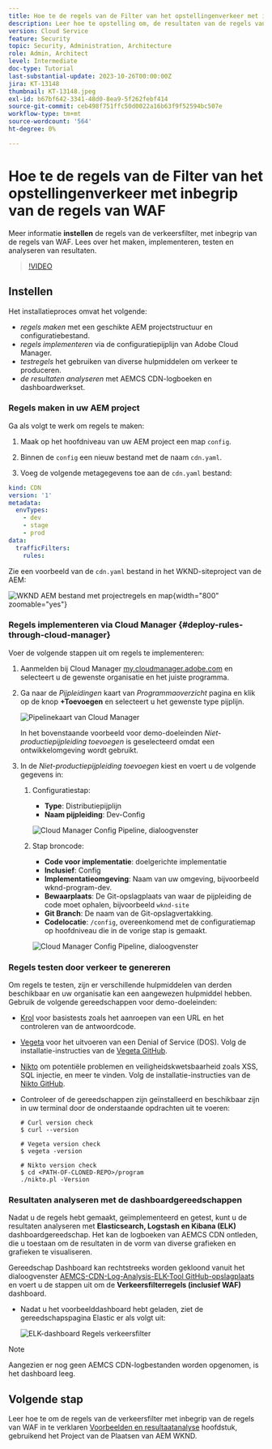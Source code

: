 ```yaml
---
title: Hoe te de regels van de Filter van het opstellingenverkeer met inbegrip van de regels van WAF
description: Leer hoe te opstelling om, de resultaten van de regels van de Filter van het Verkeer met inbegrip van de regels van WAF tot stand te brengen, op te stellen te testen en te analyseren.
version: Cloud Service
feature: Security
topic: Security, Administration, Architecture
role: Admin, Architect
level: Intermediate
doc-type: Tutorial
last-substantial-update: 2023-10-26T00:00:00Z
jira: KT-13148
thumbnail: KT-13148.jpeg
exl-id: b67bf642-3341-48d0-8ea9-5f262febf414
source-git-commit: ceb498f751ffc50d0022a16b63f9f52594bc507e
workflow-type: tm+mt
source-wordcount: '564'
ht-degree: 0%

---
```


# Hoe te de regels van de Filter van het opstellingenverkeer met inbegrip van de regels van WAF

Meer informatie **instellen** de regels van de verkeersfilter, met inbegrip van de regels van WAF. Lees over het maken, implementeren, testen en analyseren van resultaten.

>[!VIDEO](https://video.tv.adobe.com/v/3425407?quality=12&learn=on)

## Instellen

Het installatieproces omvat het volgende:

- _regels maken_ met een geschikte AEM projectstructuur en configuratiebestand.
- _regels implementeren_ via de configuratiepijplijn van Adobe Cloud Manager.
- _testregels_ het gebruiken van diverse hulpmiddelen om verkeer te produceren.
- _de resultaten analyseren_ met AEMCS CDN-logboeken en dashboardwerkset.

### Regels maken in uw AEM project

Ga als volgt te werk om regels te maken:

1. Maak op het hoofdniveau van uw AEM project een map `config`.

1. Binnen de `config` een nieuw bestand met de naam `cdn.yaml`.

1. Voeg de volgende metagegevens toe aan de `cdn.yaml` bestand:

```yaml
kind: CDN
version: '1'
metadata:
  envTypes:
    - dev
    - stage
    - prod
data:
  trafficFilters:
    rules:
```

Zie een voorbeeld van de `cdn.yaml` bestand in het WKND-siteproject van de AEM:

![WKND AEM bestand met projectregels en map](./assets/wknd-rules-file-and-folder.png){width="800" zoomable="yes"}

### Regels implementeren via Cloud Manager {#deploy-rules-through-cloud-manager}

Voer de volgende stappen uit om regels te implementeren:

1. Aanmelden bij Cloud Manager [my.cloudmanager.adobe.com](https://my.cloudmanager.adobe.com/) en selecteert u de gewenste organisatie en het juiste programma.

1. Ga naar de _Pijpleidingen_ kaart van _Programmaoverzicht_ pagina en klik op de knop **+Toevoegen** en selecteert u het gewenste type pijplijn.

   ![Pipelinekaart van Cloud Manager](./assets/cloud-manager-pipelines-card.png)

   In het bovenstaande voorbeeld voor demo-doeleinden _Niet-productiepijpleiding toevoegen_ is geselecteerd omdat een ontwikkelomgeving wordt gebruikt.

1. In de _Niet-productiepijpleiding toevoegen_ kiest en voert u de volgende gegevens in:

   1. Configuratiestap:

      - **Type**: Distributiepijplijn
      - **Naam pijpleiding**: Dev-Config

      ![Cloud Manager Config Pipeline, dialoogvenster](./assets/cloud-manager-config-pipeline-step1-dialog.png)

   2. Stap broncode:

      - **Code voor implementatie**: doelgerichte implementatie
      - **Inclusief**: Config
      - **Implementatieomgeving**: Naam van uw omgeving, bijvoorbeeld wknd-program-dev.
      - **Bewaarplaats**: De Git-opslagplaats van waar de pijpleiding de code moet ophalen, bijvoorbeeld `wknd-site`
      - **Git Branch**: De naam van de Git-opslagvertakking.
      - **Codelocatie**: `/config`, overeenkomend met de configuratiemap op hoofdniveau die in de vorige stap is gemaakt.

      ![Cloud Manager Config Pipeline, dialoogvenster](./assets/cloud-manager-config-pipeline-step2-dialog.png)

### Regels testen door verkeer te genereren

Om regels te testen, zijn er verschillende hulpmiddelen van derden beschikbaar en uw organisatie kan een aangewezen hulpmiddel hebben. Gebruik de volgende gereedschappen voor demo-doeleinden:

- [Krol](https://curl.se/) voor basistests zoals het aanroepen van een URL en het controleren van de antwoordcode.

- [Vegeta](https://github.com/tsenart/vegeta) voor het uitvoeren van een Denial of Service (DOS). Volg de installatie-instructies van de [Vegeta GitHub](https://github.com/tsenart/vegeta#install).

- [Nikto](https://github.com/sullo/nikto/wiki) om potentiële problemen en veiligheidskwetsbaarheid zoals XSS, SQL injectie, en meer te vinden. Volg de installatie-instructies van de [Nikto GitHub](https://github.com/sullo/nikto).

- Controleer of de gereedschappen zijn geïnstalleerd en beschikbaar zijn in uw terminal door de onderstaande opdrachten uit te voeren:

  ```shell
  # Curl version check
  $ curl --version
  
  # Vegeta version check
  $ vegeta -version
  
  # Nikto version check
  $ cd <PATH-OF-CLONED-REPO>/program
  ./nikto.pl -Version
  ```

### Resultaten analyseren met de dashboardgereedschappen

Nadat u de regels hebt gemaakt, geïmplementeerd en getest, kunt u de resultaten analyseren met **Elasticsearch, Logstash en Kibana (ELK)** dashboardgereedschap. Het kan de logboeken van AEMCS CDN ontleden, die u toestaan om de resultaten in de vorm van diverse grafieken en grafieken te visualiseren.

Gereedschap Dashboard kan rechtstreeks worden gekloond vanuit het dialoogvenster [AEMCS-CDN-Log-Analysis-ELK-Tool GitHub-opslagplaats](https://github.com/adobe/AEMCS-CDN-Log-Analysis-ELK-Tool) en voert u de stappen uit om de **Verkeersfilterregels (inclusief WAF)** dashboard.

- Nadat u het voorbeelddashboard hebt geladen, ziet de gereedschapspagina Elastic er als volgt uit:

  ![ELK-dashboard Regels verkeersfilter](./assets/elk-dashboard.png)

>[!NOTE]
>
>    Aangezien er nog geen AEMCS CDN-logbestanden worden opgenomen, is het dashboard leeg.


## Volgende stap

Leer hoe te om de regels van de verkeersfilter met inbegrip van de regels van WAF in te verklaren [Voorbeelden en resultaatanalyse](./examples-and-analysis.md) hoofdstuk, gebruikend het Project van de Plaatsen van AEM WKND.
